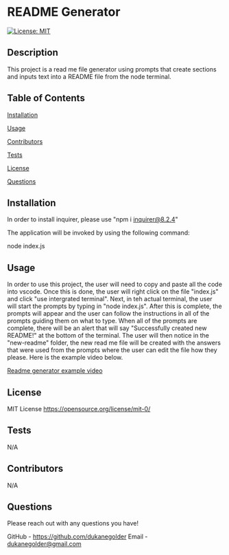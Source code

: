 # README Generator

[![License: MIT](https://img.shields.io/badge/License-MIT-yellow.svg)](https://opensource.org/licenses/MIT)

## Description

This project is a read me file generator using prompts that create sections and inputs text into a README file from the node terminal.

## Table of Contents

[Installation](#installation)

[Usage](#usage)

[Contributors](#contributors)

[Tests](#tests)

[License](#license)

[Questions](#questions)

## Installation

In order to install inquirer, please use "npm i inquirer@8.2.4"

The application will be invoked by using the following command:

node index.js

## Usage

In order to use this project, the user will need to copy and paste all the code into vscode. Once this is done, the user will right click on the file "index.js" and click "use intergrated terminal". Next, in teh actual terminal, the user will start the prompts by typing in "node index.js". After this is complete, the prompts will appear and the user can follow the instructions in all of the prompts guiding them on what to type. When all of the prompts are complete, there will be an alert that will say "Successfully created new README!" at the bottom of the terminal. The user will then notice in the "new-readme" folder, the new read me file will be created with the answers that were used from the prompts where the user can edit the file how they please. Here is the example video below.

[Readme generator example video](https://user-images.githubusercontent.com/117951485/218888211-63bf21c1-969f-4cab-9d7c-c0bb84c1569c.webm)

## License

MIT License https://opensource.org/license/mit-0/

## Tests

N/A

## Contributors

N/A

## Questions

Please reach out with any questions you have!

GitHub - https://github.com/dukanegolder
Email - dukanegolder@gmail.com
